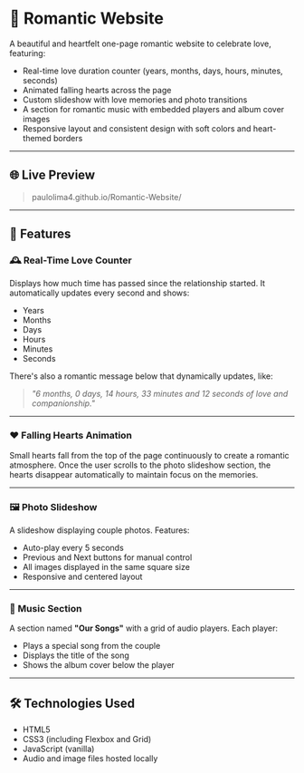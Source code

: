 # 💖 Romantic Website

A beautiful and heartfelt one-page romantic website to celebrate love, featuring:

- Real-time love duration counter (years, months, days, hours, minutes, seconds)
- Animated falling hearts across the page
- Custom slideshow with love memories and photo transitions
- A section for romantic music with embedded players and album cover images
- Responsive layout and consistent design with soft colors and heart-themed borders

---

## 🌐 Live Preview

> paulolima4.github.io/Romantic-Website/

---

## 📸 Features

### 🕰️ Real-Time Love Counter
Displays how much time has passed since the relationship started. It automatically updates every second and shows:

- Years
- Months
- Days
- Hours
- Minutes
- Seconds

There's also a romantic message below that dynamically updates, like:

> _"6 months, 0 days, 14 hours, 33 minutes and 12 seconds of love and companionship."_

---

### ❤️ Falling Hearts Animation

Small hearts fall from the top of the page continuously to create a romantic atmosphere. Once the user scrolls to the photo slideshow section, the hearts disappear automatically to maintain focus on the memories.

---

### 🖼️ Photo Slideshow

A slideshow displaying couple photos. Features:

- Auto-play every 5 seconds
- Previous and Next buttons for manual control
- All images displayed in the same square size
- Responsive and centered layout

---

### 🎵 Music Section

A section named **"Our Songs"** with a grid of audio players. Each player:

- Plays a special song from the couple
- Displays the title of the song
- Shows the album cover below the player

---

## 🛠️ Technologies Used

- HTML5
- CSS3 (including Flexbox and Grid)
- JavaScript (vanilla)
- Audio and image files hosted locally

